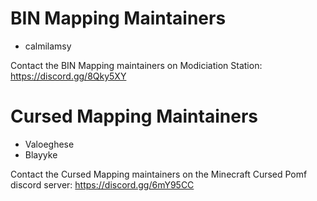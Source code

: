 # BIN Mapping Maintainers
- calmilamsy

Contact the BIN Mapping maintainers on Modiciation Station: https://discord.gg/8Qky5XY

# Cursed Mapping Maintainers
- Valoeghese
- Blayyke

Contact the Cursed Mapping maintainers on the Minecraft Cursed Pomf discord server: https://discord.gg/6mY95CC
